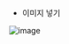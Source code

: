 + 이미지 넣기

![image](https://github.com/user-attachments/assets/92417efd-225e-4a83-a5cd-329d67c88acb)
